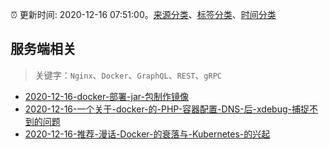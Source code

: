:alarm_clock: 更新时间: 2020-12-16 07:51:00。[来源分类](../README.md)、[标签分类](../TAGS.md)、[时间分类](../TIMELINE.md)

## 服务端相关


> 关键字：`Nginx`、`Docker`、`GraphQL`、`REST`、`gRPC`



- [2020-12-16-docker-部署-jar-包制作镜像](https://www.v2ex.com/t/736016) 
- [2020-12-16-一个关于-docker-的-PHP-容器配置-DNS-后-xdebug-捕捉不到的问题](https://www.v2ex.com/t/736009) 
- [2020-12-16-推荐-漫话-Docker-的衰落与-Kubernetes-的兴起](https://toutiao.io/k/h3ooyse) 
